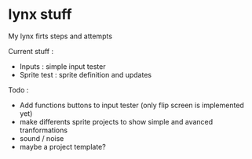 
# lynx stuff

My lynx firts steps and attempts

Current stuff :
* Inputs : simple input tester
* Sprite test : sprite definition and updates

Todo :
* Add functions buttons to input tester (only flip screen is implemented yet)
* make differents sprite projects to show simple and avanced tranformations
* sound / noise
* maybe a project template?
